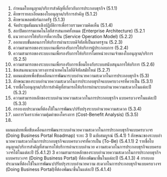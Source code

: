 
1. กําหนดใบอนุญาต/บริการสําคัญที่เกี่ยวกับการประกอบธุรกิจ (5.1.1)
2. ศึกษารายละเอียดของใบอนุญาต/บริการสําคัญ (5.1.2)
3. ศึกษาแพลตฟอร์มภาครัฐ (5.1.3)
4. จัดประชุมสัมมนาเชิงปฏิบัติการเพื่อรวบรวมความคิดเห็น (5.1.4)
5. สถาปัตยกรรมเทคโนโลยีสารสนเทศทั้งหมด (Enterprise Architecture) (5.2.1
6. แนวทางการให้บริการที่ควรเป็น (Service Operation Model) (5.2.2)
7. ออกแบบขั้นตอนการให้บริการผ่านระบบดิจิทัลที่เป็นมาตรฐาน (5.2.3)
8. ความสามารถของระบบงานเพื่อรองรับการให้บริการผู้ประกอบการ (5.2.4)
9. ความสามารถของระบบงานเพื่อรองรับการให้บริการโดยหน่วยงานเจ้าของใบอนุญาต/บริการ (5.2.5)
10. ความสามารถของระบบงานเพื่อรองรับการเชื่อมโยงกับระบบสนับสนุนการให้บริการ (5.2.6)
11. ข้อเสนอแนะแนวทางการนําเทคโนโลยีดิจิทัลสมัยใหม่ (5.2.7)
12. แผนแม่บทเพื่อขับเคลื่อนการพัฒนาระบบอํานวยความสะดวกในการประกอบธุรกิจ (5.3)
13.  ลักษณะของระบบอํานวยความสะดวกในการประกอบธุรกิจแบบครบวงจรที่ควรเป็น (5.3.1)
14.  รายชื่อใบอนุญาต/บริการสําคัญที่สามารถให้บริการผ่านระบบอํานวยความสะดวกในแต่ละปี (5.3.2)
15.  ความสามารถหลักของระบบอํานวยความสะดวกในการประกอบธุรกิจ แบบครบวงจรในแต่ละปี (5.3.3)
16.  กรอบงบประมาณที่ต้องใช้ในการพัฒนา/ปรับปรุงระบบอํานวยความสะดวก (5.3.4)
17.  ผลการวิเคราะห์ความคุ้มค่าของโครงการ (Cost-Benefit Analysis) (5.3.5)
18.  


แผนแม่บทเพื่อขับเคลื่อนการพัฒนาระบบอํานวยความสะดวกในการประกอบธุรกิจแบบครบวงจร (Doing Business Portal Roadmap) ระยะ 3 ปี ฉบับสมบูรณ์ (5.4.1)
1 ลักษณะของระบบอํานวยความสะดวกในการประกอบธุรกิจแบบครบวงจรที่ควรเป็น (To-Be) (5.4.1.1)
2 รายชื่อใบอนุญาต/บริการสําคัญที่สามารถให้บริการผ่านระบบอํานวย ความสะดวกในการประกอบธุรกิจแบบครบวงจรได้ในแต่ละปี (5.4.1.2)
3 ความสามารถหลักของระบบอํานวยความสะดวกในการประกอบธุรกิจแบบครบวงจร (Doing Business Portal) ที่ต้องพัฒนาขึ้นในแต่ละปี (5.4.1.3)
4 กรอบงบประมาณที่ต้องใช้ในการพัฒนา/ปรับปรุงระบบอํานวยความ สะดวกในการประกอบธุรกิจแบบครบวงจร (Doing Business Portal)ที่ต้องพัฒนาขึ้นในแต่ละปี (5.4.1.4)

